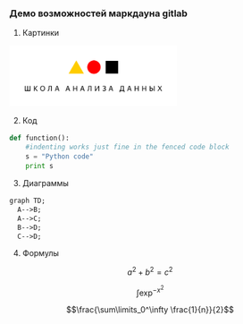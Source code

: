 
### Демо возможностей маркдауна gitlab
1. Картинки
<img src="../imgs/shad.png"  width="300">

2. Код

```python
def function():
    #indenting works just fine in the fenced code block
    s = "Python code"
    print s
```

3. Диаграммы

```mermaid
graph TD;
  A-->B;
  A-->C;
  B-->D;
  C-->D;
```

4. Формулы

```math
a^2+b^2=c^2
```

```math
\int \exp^{-x^2}
```

```math
\frac{\sum\limits_0^\infty \frac{1}{n}}{2}
```
